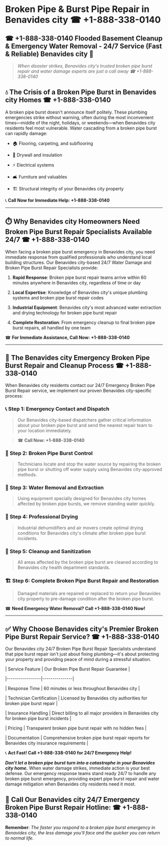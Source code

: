 # Broken Pipe & Burst Pipe Repair in Benavides city ☎ +1-888-338-0140  
## ☎ +1-888-338-0140 Flooded Basement Cleanup & Emergency Water Removal - 24/7 Service (Fast & Reliable) Benavides city 🚨  

> *When disaster strikes, Benavides city's trusted broken pipe burst repair and water damage experts are just a call away ☎ +1-888-338-0140*  

## 💧 The Crisis of a Broken Pipe Burst in Benavides city Homes ☎ +1-888-338-0140  

A broken pipe burst doesn't announce itself politely. These plumbing emergencies strike without warning, often during the most inconvenient times—middle of the night, holidays, or weekends—when Benavides city residents feel most vulnerable. Water cascading from a broken pipe burst can rapidly damage:  

* 🏠 Flooring, carpeting, and subflooring  
* 🧱 Drywall and insulation  
* ⚡ Electrical systems  
* 🛋️ Furniture and valuables  
* 🏗️ Structural integrity of your Benavides city property  

📞 **Call Now for Immediate Help: +1-888-338-0140**  

---  

## ⏱️ Why Benavides city Homeowners Need Broken Pipe Burst Repair Specialists Available 24/7 ☎ +1-888-338-0140  

When facing a broken pipe burst emergency in Benavides city, you need immediate response from qualified professionals who understand local building structures. Our Benavides city-based 24/7 Water Damage and Broken Pipe Burst Repair Specialists provide:  

1. **Rapid Response**: Broken pipe burst repair teams arrive within 60 minutes anywhere in Benavides city, regardless of time or day  
2. **Local Expertise**: Knowledge of Benavides city's unique plumbing systems and broken pipe burst repair codes  
3. **Industrial Equipment**: Benavides city's most advanced water extraction and drying technology for broken pipe burst repair  
4. **Complete Restoration**: From emergency cleanup to final broken pipe burst repairs, all handled by one team  

☎ **For Immediate Assistance, Call Now: +1-888-338-0140**  

---  

## 🔧 The Benavides city Emergency Broken Pipe Burst Repair and Cleanup Process ☎ +1-888-338-0140  

When Benavides city residents contact our 24/7 Emergency Broken Pipe Burst Repair service, we implement our proven Benavides city-specific process:  

### 📞 Step 1: Emergency Contact and Dispatch  
> Our Benavides city-based dispatchers gather critical information about your broken pipe burst and send the nearest repair team to your location immediately.  
> ☎ **Call Now: +1-888-338-0140**  

### 🚿 Step 2: Broken Pipe Burst Control  
> Technicians locate and stop the water source by repairing the broken pipe burst or shutting off water supply using Benavides city-approved methods.  

### 🌊 Step 3: Water Removal and Extraction  
> Using equipment specially designed for Benavides city homes affected by broken pipe bursts, we remove standing water quickly.  

### 💨 Step 4: Professional Drying  
> Industrial dehumidifiers and air movers create optimal drying conditions for Benavides city's climate after broken pipe burst incidents.  

### 🧼 Step 5: Cleanup and Sanitization  
> All areas affected by the broken pipe burst are cleaned according to Benavides city health department standards.  

### 🏗️ Step 6: Complete Broken Pipe Burst Repair and Restoration  
> Damaged materials are repaired or replaced to return your Benavides city property to pre-damage condition after the broken pipe burst.  

☎ **Need Emergency Water Removal? Call +1-888-338-0140 Now!**  

---  

## ✅ Why Choose Benavides city's Premier Broken Pipe Burst Repair Service? ☎ +1-888-338-0140  

Our Benavides city 24/7 Broken Pipe Burst Repair Specialists understand that pipe burst repair isn't just about fixing plumbing—it's about protecting your property and providing peace of mind during a stressful situation.  

| Service Feature | Our Broken Pipe Burst Repair Guarantee |  
|-----------------|---------------|  
| Response Time | 60 minutes or less throughout Benavides city |  
| Technician Certification | Licensed by Benavides city authorities for broken pipe burst repair |  
| Insurance Handling | Direct billing to all major providers in Benavides city for broken pipe burst incidents |  
| Pricing | Transparent broken pipe burst repair with no hidden fees |  
| Documentation | Comprehensive broken pipe burst repair reports for Benavides city insurance requirements |  

📞 **Act Fast! Call +1-888-338-0140 for 24/7 Emergency Help!**  

***Don't let a broken pipe burst turn into a catastrophe in your Benavides city home.*** When water damage strikes, immediate action is your best defense. Our emergency response teams stand ready 24/7 to handle any broken pipe burst emergency, providing expert pipe burst repair and water damage mitigation when Benavides city residents need it most.  

## 📱 Call Our Benavides city 24/7 Emergency Broken Pipe Burst Repair Hotline: ☎ +1-888-338-0140  

**Remember**: *The faster you respond to a broken pipe burst emergency in Benavides city, the less damage you'll face and the quicker you can return to normal life.*